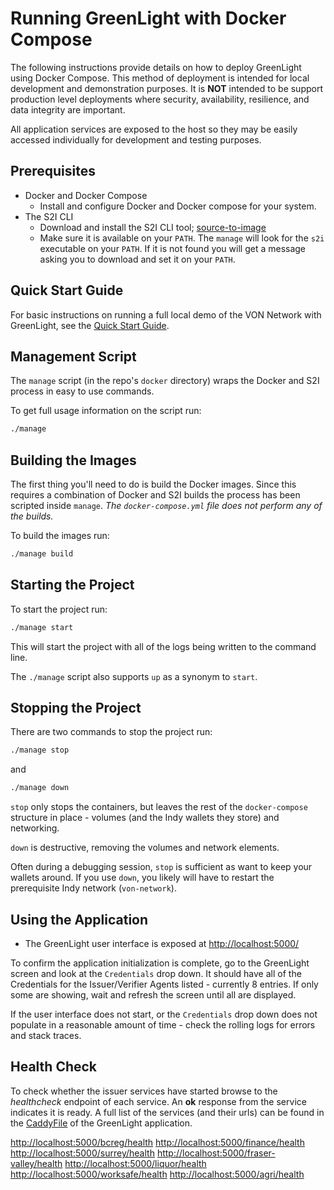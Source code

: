 # Running GreenLight with Docker Compose

The following instructions provide details on how to deploy GreenLight using Docker Compose.  This method of deployment is intended for local development and demonstration purposes.  It is **NOT** intended to be support production level deployments where security, availability, resilience, and data integrity are important.

All application services are exposed to the host so they may be easily accessed individually for development and testing purposes.

## Prerequisites

* Docker and Docker Compose
  * Install and configure Docker and Docker compose for your system.
* The S2I CLI
  * Download and install the S2I CLI tool; [source-to-image](https://github.com/openshift/source-to-image)
  * Make sure it is available on your `PATH`.  The `manage` will look for the `s2i` executable on your `PATH`.  If it is not found you will get a message asking you to download and set it on your `PATH`.

## Quick Start Guide

For basic instructions on running a full local demo of the VON Network with GreenLight, see the [Quick Start Guide](VONQuickStartGuide.md).

## Management Script

The `manage` script (in the repo's `docker` directory) wraps the Docker and S2I process in easy to use commands.

To get full usage information on the script run:

```sh
./manage
```
  
## Building the Images

The first thing you'll need to do is build the Docker images.  Since this requires a combination of Docker and S2I builds the process has been scripted inside `manage`.  _The `docker-compose.yml` file does not perform any of the builds._

To build the images run:
```sh
./manage build
```

## Starting the Project

To start the project run:

```sh
./manage start
```

This will start the project with all of the logs being written to the command line.

The `./manage` script also supports `up` as a synonym to `start`.

## Stopping the Project

There are two commands to stop the project run:

```sh
./manage stop
```
and

```sh
./manage down
```

`stop` only stops the containers, but leaves the rest of the `docker-compose` structure in place - volumes (and the Indy wallets they store) and networking.  

`down` is destructive, removing the volumes and network elements.

Often during a debugging session, `stop` is sufficient as want to keep your wallets around. If you use `down`, you likely will have to restart the prerequisite Indy network (`von-network`).

## Using the Application

* The GreenLight user interface is exposed at [http://localhost:5000/](http://localhost:5000/)

To confirm the application initialization is complete, go to the GreenLight screen and look at the `Credentials` drop down. It should have all of the Credentials for the Issuer/Verifier Agents listed - currently 8 entries. If only some are showing, wait and refresh the screen until all are displayed.

If the user interface does not start, or the `Credentials` drop down does not populate in a reasonable amount of time - check the rolling logs for errors and stack traces.

## Health Check

To check whether the issuer services have started browse to the *healthcheck* endpoint of each service.  An **ok** response from the service indicates it is ready.  A full list of the services (and their urls) can be found in the [CaddyFile](https://github.com/bcgov/greenlight/blob/master/caddy/Caddyfile) of the GreenLight application.

[http://localhost:5000/bcreg/health](http://localhost:5000/bcreg/health)
[http://localhost:5000/finance/health](http://localhost:5000/finance/health)
[http://localhost:5000/surrey/health](http://localhost:5000/surrey/health)
[http://localhost:5000/fraser-valley/health](http://localhost:5000/fraser-valley/health)
[http://localhost:5000/liquor/health](http://localhost:5000/liquor/health)
[http://localhost:5000/worksafe/health](http://localhost:5000/worksafe/health)
[http://localhost:5000/agri/health](http://localhost:5000/agri/health)